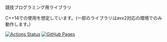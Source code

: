 競技プログラミング用ライブラリ

C++14での使用を想定しています。(一部のライブラリはavx2対応の環境でのみ動作します。)

 [![Actions Status](https://github.com/NyaanNyaan/library/workflows/verify/badge.svg)](https://github.com/NyaanNyaan/library/actions)
 [![GitHub Pages](https://img.shields.io/static/v1?label=GitHub+Pages&message=+&color=brightgreen&logo=github)](https://NyaanNyaan.github.io/library/)